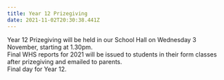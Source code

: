 ```yaml
---
title: Year 12 Prizegiving
date: 2021-11-02T20:30:38.441Z
---
```

Year 12 Prizegiving will be held in our School Hall on Wednesday 3 November, starting at 1.30pm.  
Final WHS reports for 2021 will be issued to students in their form classes after prizegiving and emailed to parents.  
Final day for Year 12.


